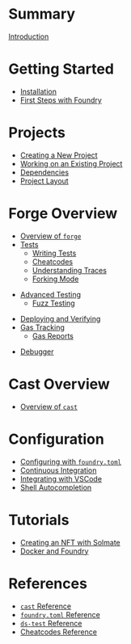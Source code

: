 # Summary

[Introduction](./README.md)

# Getting Started

- [Installation](./getting-started/installation.md)
- [First Steps with Foundry](./getting-started/first-steps.md)

# Projects

- [Creating a New Project](./projects/creating-a-new-project.md)
- [Working on an Existing Project](./projects/working-on-an-existing-project.md)
- [Dependencies](./projects/dependencies.md)
- [Project Layout](./projects/project-layout.md)

# Forge Overview

- [Overview of `forge`](./forge/README.md)
- [Tests](./forge/tests.md)
  - [Writing Tests](./forge/writing-tests.md)
  - [Cheatcodes](./forge/cheatcodes.md)
  - [Understanding Traces](./forge/traces.md)
  - [Forking Mode](./forge/forking-mode.md)
<!--  - [Coverage Reports]() !-->
- [Advanced Testing](./forge/advanced-testing.md)
  - [Fuzz Testing](./forge/fuzz-testing.md)
<!--  - [Invariant Testing]() !-->
<!--  - [Symbolic Testing]() !-->
<!--  - [Table Testing]() !-->
<!--  - [Mutation Testing]() !-->
<!-- - [Linting and Formatting]() !-->
<!-- - [Generating Documentation]() !-->
- [Deploying and Verifying](./forge/deploying.md)
- [Gas Tracking]()
  - [Gas Reports](./forge/gas-reports.md)
<!--  - [Gas Snapshots]() !-->
- [Debugger](./forge/debugger.md)

# Cast Overview

- [Overview of `cast`](./cast/README.md)

# Configuration

- [Configuring with `foundry.toml`](./config/README.md)
- [Continuous Integration](./config/continous-integration.md)
- [Integrating with VSCode](./config/vscode.md)
- [Shell Autocompletion](./config/shell-autocompletion.md)

# Tutorials

- [Creating an NFT with Solmate](./tutorials/solmate-nft.md)
- [Docker and Foundry](./tutorials/foundry-docker.md)
<!-- - [Incremental Adoption]() !-->

# References

<!-- - [`forge` Reference]() !-->
- [`cast` Reference](./reference/cast.md)
- [`foundry.toml` Reference](./reference/config.md)
- [`ds-test` Reference](./reference/ds-test.md)
- [Cheatcodes Reference](./reference/cheatcodes.md)
